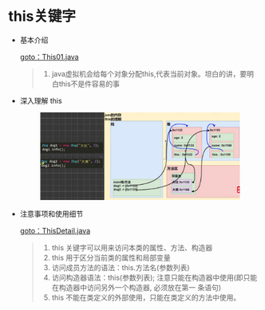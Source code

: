 # this关键字

*   基本介绍

    [goto：This01.java](https://gitee.com/jia-yan\_dong/code/blob/master/Java/javacode/chapter07/This01.java)

    > 1. java虚拟机会给每个对象分配this,代表当前对象。坦白的讲，要明白this不是件容易的事


*   深入理解 this



    <figure><img src="../../../../.gitbook/assets/image (1).png" alt="" width="563"><figcaption></figcaption></figure>


*   注意事项和使用细节

    [goto：ThisDetail.java](https://gitee.com/jia-yan\_dong/code/blob/master/Java/javacode/chapter07/ThisDetail.java)

    > 1. this 关键字可以用来访问本类的属性、方法、构造器&#x20;
    > 2. this 用于区分当前类的属性和局部变量
    > 3. 访问成员方法的语法：this.方法名(参数列表)
    > 4. 访问构造器语法：this(参数列表); 注意只能在构造器中使用(即只能在构造器中访问另外一个构造器, 必须放在第一 条语句)
    > 5. this 不能在类定义的外部使用，只能在类定义的方法中使用。
